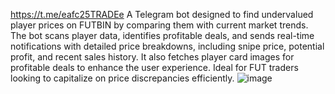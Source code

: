 https://t.me/eafc25TRADEe
A Telegram bot designed to find undervalued player prices on FUTBIN by comparing them with current market trends. The bot scans player data, identifies profitable deals, and sends real-time notifications with detailed price breakdowns, including snipe price, potential profit, and recent sales history. It also fetches player card images for profitable deals to enhance the user experience. Ideal for FUT traders looking to capitalize on price discrepancies efficiently.
![image](https://github.com/user-attachments/assets/51da333f-7e7b-4811-a483-704f73434436)
